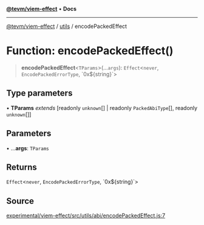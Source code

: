 [**@tevm/viem-effect**](../../README.md) • **Docs**

***

[@tevm/viem-effect](../../modules.md) / [utils](../README.md) / encodePackedEffect

# Function: encodePackedEffect()

> **encodePackedEffect**\<`TParams`\>(...`args`): `Effect`\<`never`, `EncodePackedErrorType`, \`0x$\{string\}\`\>

## Type parameters

• **TParams** *extends* [readonly `unknown`[] \| readonly `PackedAbiType`[], readonly `unknown`[]]

## Parameters

• ...**args**: `TParams`

## Returns

`Effect`\<`never`, `EncodePackedErrorType`, \`0x$\{string\}\`\>

## Source

[experimental/viem-effect/src/utils/abi/encodePackedEffect.js:7](https://github.com/evmts/tevm-monorepo/blob/main/experimental/viem-effect/src/utils/abi/encodePackedEffect.js#L7)
